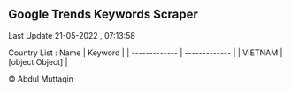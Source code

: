 

## Google Trends Keywords Scraper 
 
Last Update 21-05-2022 , 07:13:58

Country List :
 Name  | Keyword |
| ------------- | ------------- |
| VIETNAM | [object Object] |



© Abdul Muttaqin 
